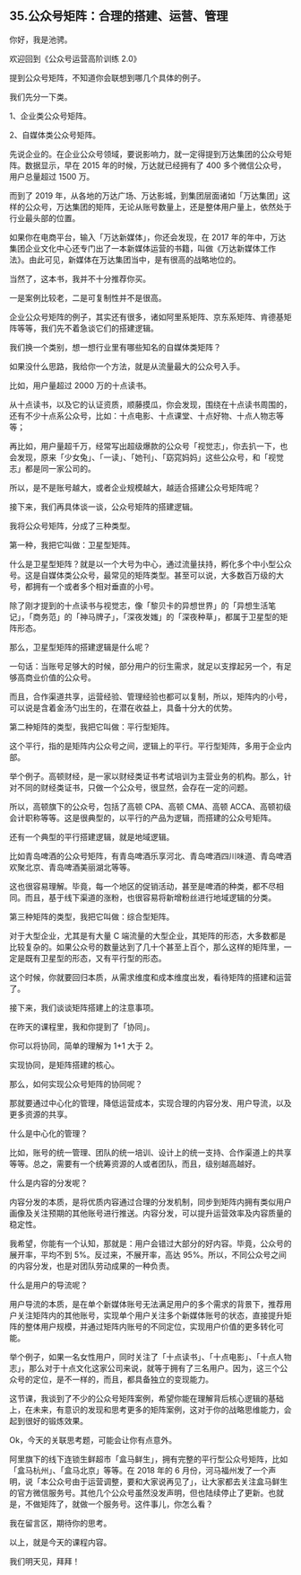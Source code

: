 ## 35.公众号矩阵：合理的搭建、运营、管理
你好，我是池骋。


欢迎回到《公众号运营高阶训练 2.0》


提到公众号矩阵，不知道你会联想到哪几个具体的例子。


我们先分一下类。


1、企业类公众号矩阵。


2、自媒体类公众号矩阵。


先说企业的。在企业公众号领域，要说影响力，就一定得提到万达集团的公众号矩阵。数据显示，早在 2015 年的时候，万达就已经拥有了 400 多个微信公众号，用户总量超过 1500 万。


而到了 2019 年，从各地的万达广场、万达影城，到集团层面诸如「万达集团」这样的公众号，万达集团的矩阵，无论从账号数量上，还是整体用户量上，依然处于行业最头部的位置。


如果你在电商平台，输入「万达新媒体」，你还会发现，在 2017 年的年中，万达集团企业文化中心还专门出了一本新媒体运营的书籍，叫做《万达新媒体工作法》。由此可见，新媒体在万达集团当中，是有很高的战略地位的。


当然了，这本书，我并不十分推荐你买。


一是案例比较老，二是可复制性并不是很高。


企业公众号矩阵的例子，其实还有很多，诸如阿里系矩阵、京东系矩阵、肯德基矩阵等等，我们先不着急谈它们的搭建逻辑。


我们换一个类别，想一想行业里有哪些知名的自媒体类矩阵？


如果没什么思路，我给你一个方法，就是从流量最大的公众号入手。


比如，用户量超过 2000 万的十点读书。


从十点读书，以及它的认证资质，顺藤摸瓜，你会发现，围绕在十点读书周围的，还有不少十点系公众号，比如：十点电影、十点课堂、十点好物、十点人物志等等；


再比如，用户量超千万，经常写出超级爆款的公众号「视觉志」，你去扒一下，也会发现，原来「少女兔」、「一读」、「她刊」、「窈窕妈妈」这些公众号，和「视觉志」都是同一家公司的。


所以，是不是账号越大，或者企业规模越大，越适合搭建公众号矩阵呢？


接下来，我们再具体谈一谈，公众号矩阵的搭建逻辑。


我将公众号矩阵，分成了三种类型。


第一种，我把它叫做：卫星型矩阵。


什么是卫星型矩阵？就是以一个大号为中心，通过流量扶持，孵化多个中小型公众号。这是自媒体类公众号，最常见的矩阵类型。甚至可以说，大多数百万级的大号，都拥有一个或者多个相对垂直的小号。


除了刚才提到的十点读书与视觉志，像「黎贝卡的异想世界」的「异想生活笔记」，「商务范」的「神马牌子」，「深夜发媸」的「深夜种草」，都属于卫星型的矩阵形态。


那么，卫星型矩阵的搭建逻辑是什么呢？


一句话：当账号足够大的时候，部分用户的衍生需求，就足以支撑起另一个，有足够高商业价值的公众号。


而且，合作渠道共享，运营经验、管理经验也都可以复制，所以，矩阵内的小号，可以说是含着金汤勺出生的，在潜在收益上，具备十分大的优势。


第二种矩阵的类型，我把它叫做：平行型矩阵。


这个平行，指的是矩阵内公众号之间，逻辑上的平行。平行型矩阵，多用于企业内部。


举个例子。高顿财经，是一家以财经类证书考试培训为主营业务的机构。那么，针对不同的财经类证书，只做一个公众号，很显然，会存在一定的问题。


所以，高顿旗下的公众号，包括了高顿 CPA、高顿 CMA、高顿 ACCA、高顿初级会计职称等等。这是很典型的，以平行的产品为逻辑，而搭建的公众号矩阵。


还有一个典型的平行搭建逻辑，就是地域逻辑。


比如青岛啤酒的公众号矩阵，有青岛啤酒乐享河北、青岛啤酒四川味道、青岛啤酒欢聚北京、青岛啤酒美丽湖北等等。


这也很容易理解。毕竟，每一个地区的促销活动，甚至是啤酒的种类，都不尽相同。而且，基于线下渠道的涨粉，也很容易将新增粉丝进行地域逻辑的分类。


第三种矩阵的类型，我把它叫做：综合型矩阵。


对于大型企业，尤其是有大量 C 端流量的大型企业，其矩阵的形态，大多数都是比较复杂的。如果公众号的数量达到了几十个甚至上百个，那么这样的矩阵里，一定是既有卫星型的形态，又有平行型的形态。


这个时候，你就要回归本质，从需求维度和成本维度出发，看待矩阵的搭建和运营了。


接下来，我们谈谈矩阵搭建上的注意事项。


在昨天的课程里，我和你提到了「协同」。


你可以将协同，简单的理解为 1+1 大于 2。


实现协同，是矩阵搭建的核心。


那么，如何实现公众号矩阵的协同呢？


那就要通过中心化的管理，降低运营成本，实现合理的内容分发、用户导流，以及更多资源的共享。


什么是中心化的管理？


比如，账号的统一管理、团队的统一培训、设计上的统一支持、合作渠道上的共享等等。总之，需要有一个统筹资源的人或者团队，而且，级别越高越好。


什么是内容的分发呢？


内容分发的本质，是将优质内容通过合理的分发机制，同步到矩阵内拥有类似用户画像及关注预期的其他账号进行推送。内容分发，可以提升运营效率及内容质量的稳定性。


我希望，你能有一个认知，那就是：用户会错过大部分的好内容。毕竟，公众号的展开率，平均不到 5%。反过来，不展开率，高达 95%。所以，不同公众号之间的内容分发，也是对团队劳动成果的一种负责。


什么是用户的导流呢？


用户导流的本质，是在单个新媒体账号无法满足用户的多个需求的背景下，推荐用户关注矩阵内的其他账号，实现单个用户关注多个新媒体账号的状态，直接提升矩阵的整体用户规模，并通过矩阵内账号的不同定位，实现用户价值的更多转化可能。


举个例子，如果一名女性用户，同时关注了「十点读书」、「十点电影」、「十点人物志」，那么对于十点文化这家公司来说，就等于拥有了三名用户。因为，这三个公众号的定位，是不一样的，而且，都具备独立的变现能力。


这节课，我谈到了不少的公众号矩阵案例，希望你能在理解背后核心逻辑的基础上，在未来，有意识的发现和思考更多的矩阵案例，这对于你的战略思维能力，会起到很好的锻炼效果。


Ok，今天的关联思考题，可能会让你有点意外。


阿里旗下的线下连锁生鲜超市「盒马鲜生」，拥有完整的平行型公众号矩阵，比如「盒马杭州」、「盒马北京」等等。在 2018 年的 6 月份，河马福州发了一个声明，说「本公众号由于运营调整，要和大家说再见了」，让大家都去关注盒马鲜生的官方微信服务号。其他几个公众号虽然没发声明，但也陆续停止了更新。也就是，不做矩阵了，就做一个服务号。这件事儿，你怎么看？  

  

我在留言区，期待你的思考。


以上，就是今天的课程内容。


我们明天见，拜拜！

